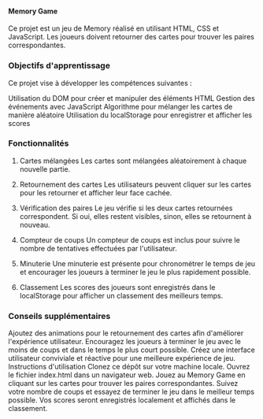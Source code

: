 #### Memory Game
Ce projet est un jeu de Memory réalisé en utilisant HTML, CSS et JavaScript. Les joueurs doivent retourner des cartes pour trouver les paires correspondantes.

### Objectifs d'apprentissage
Ce projet vise à développer les compétences suivantes :

Utilisation du DOM pour créer et manipuler des éléments HTML
Gestion des événements avec JavaScript
Algorithme pour mélanger les cartes de manière aléatoire
Utilisation du localStorage pour enregistrer et afficher les scores

### Fonctionnalités
1. Cartes mélangées
Les cartes sont mélangées aléatoirement à chaque nouvelle partie.

2. Retournement des cartes
Les utilisateurs peuvent cliquer sur les cartes pour les retourner et afficher leur face cachée.

3. Vérification des paires
Le jeu vérifie si les deux cartes retournées correspondent. Si oui, elles restent visibles, sinon, elles se retournent à nouveau.

4. Compteur de coups
Un compteur de coups est inclus pour suivre le nombre de tentatives effectuées par l'utilisateur.

5. Minuterie
Une minuterie est présente pour chronométrer le temps de jeu et encourager les joueurs à terminer le jeu le plus rapidement possible.

6. Classement
Les scores des joueurs sont enregistrés dans le localStorage pour afficher un classement des meilleurs temps.

### Conseils supplémentaires

Ajoutez des animations pour le retournement des cartes afin d'améliorer l'expérience utilisateur.
Encouragez les joueurs à terminer le jeu avec le moins de coups et dans le temps le plus court possible.
Créez une interface utilisateur conviviale et réactive pour une meilleure expérience de jeu.
Instructions d'utilisation
Clonez ce dépôt sur votre machine locale.
Ouvrez le fichier index.html dans un navigateur web.
Jouez au Memory Game en cliquant sur les cartes pour trouver les paires correspondantes.
Suivez votre nombre de coups et essayez de terminer le jeu dans le meilleur temps possible.
Vos scores seront enregistrés localement et affichés dans le classement.
